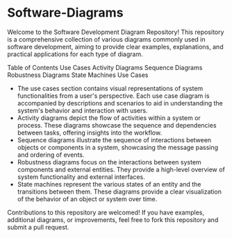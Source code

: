 # Software-Diagrams
Welcome to the Software Development Diagram Repository! This repository is a comprehensive collection of various diagrams commonly used in software development, aiming to provide clear examples, explanations, and practical applications for each type of diagram.

Table of Contents
Use Cases
Activity Diagrams
Sequence Diagrams
Robustness Diagrams
State Machines
Use Cases

- The use cases section contains visual representations of system functionalities from a user's perspective. Each use case diagram is accompanied by descriptions and scenarios to aid in understanding the system's behavior and interaction with users.
- Activity diagrams depict the flow of activities within a system or process. These diagrams showcase the sequence and dependencies between tasks, offering insights into the workflow.
- Sequence diagrams illustrate the sequence of interactions between objects or components in a system, showcasing the message passing and ordering of events.
- Robustness diagrams focus on the interactions between system components and external entities. They provide a high-level overview of system functionality and external interfaces.
- State machines represent the various states of an entity and the transitions between them. These diagrams provide a clear visualization of the behavior of an object or system over time.

Contributions to this repository are welcomed! If you have examples, additional diagrams, or improvements, feel free to fork this repository and submit a pull request.
